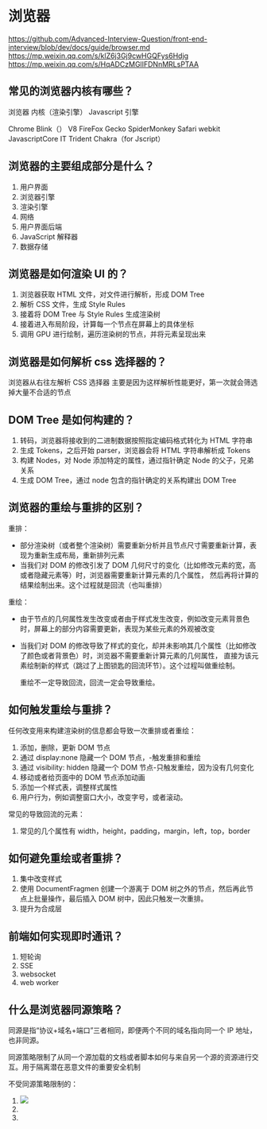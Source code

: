 # 浏览器

https://github.com/Advanced-Interview-Question/front-end-interview/blob/dev/docs/guide/browser.md
https://mp.weixin.qq.com/s/klZ6j3Gj9cwHGQFys6Hdjg
https://mp.weixin.qq.com/s/HqADCzMGlIFDNnMRLsPTAA

## 常见的浏览器内核有哪些？

浏览器 内核（渲染引擎） Javascript 引擎

Chrome Blink（） V8
FireFox Gecko SpiderMonkey
Safari webkit JavascriptCore
IT Trident Chakra（for Jscript）

## 浏览器的主要组成部分是什么？

1. 用户界面
2. 浏览器引擎
3. 渲染引擎
4. 网络
5. 用户界面后端
6. JavaScript 解释器
7. 数据存储

## 浏览器是如何渲染 UI 的？

1. 浏览器获取 HTML 文件，对文件进行解析，形成 DOM Tree
2. 解析 CSS 文件，生成 Style Rules
3. 接着将 DOM Tree 与 Style Rules 生成渲染树
4. 接着进入布局阶段，计算每一个节点在屏幕上的具体坐标
5. 调用 GPU 进行绘制，遍历渲染树的节点，并将元素呈现出来

## 浏览器是如何解析 css 选择器的？

浏览器从右往左解析 CSS 选择器
主要是因为这样解析性能更好，第一次就会筛选掉大量不合适的节点

## DOM Tree 是如何构建的？

1. 转码，浏览器将接收到的二进制数据按照指定编码格式转化为 HTML 字符串
2. 生成 Tokens，之后开始 parser，浏览器会将 HTML 字符串解析成 Tokens
3. 构建 Nodes，对 Node 添加特定的属性，通过指针确定 Node 的父子，兄弟关系
4. 生成 DOM Tree，通过 node 包含的指针确定的关系构建出 DOM Tree

## 浏览器的重绘与重排的区别？

重排：

- 部分渲染树（或者整个渲染树）需要重新分析并且节点尺寸需要重新计算，表现为重新生成布局，重新排列元素
- 当我们对 DOM 的修改引发了 DOM 几何尺寸的变化（比如修改元素的宽，高或者隐藏元素等）时，浏览器需要重新计算元素的几个属性，
  然后再将计算的结果绘制出来。这个过程就是回流（也叫重排）

重绘：

- 由于节点的几何属性发生改变或者由于样式发生改变，例如改变元素背景色时，屏幕上的部分内容需要更新，表现为某些元素的外观被改变
- 当我们对 DOM 的修改导致了样式的变化，却并未影响其几个属性（比如修改了颜色或者背景色）时，浏览器不需要重新计算元素的几何属性，
  直接为该元素绘制新的样式（跳过了上图锁匙的回流环节）。这个过程叫做重绘制。

  重绘不一定导致回流，回流一定会导致重绘。

## 如何触发重绘与重排？

任何改变用来构建渲染树的信息都会导致一次重排或者重绘：

1. 添加，删除，更新 DOM 节点
2. 通过 display:none 隐藏一个 DOM 节点，-触发重排和重绘
3. 通过 visibility: hidden 隐藏一个 DOM 节点-只触发重绘，因为没有几何变化
4. 移动或者给页面中的 DOM 节点添加动画
5. 添加一个样式表，调整样式属性
6. 用户行为，例如调整窗口大小，改变字号，或者滚动。

常见的导致回流的元素：

1. 常见的几个属性有 width，height，padding，margin，left，top，border

## 如何避免重绘或者重排？

1. 集中改变样式
2. 使用 DocumentFragmen 创建一个游离于 DOM 树之外的节点，然后再此节点上批量操作，最后插入 DOM 树中，因此只触发一次重排。
3. 提升为合成层

## 前端如何实现即时通讯？

1. 短轮询
2. SSE
3. websocket
4. web worker

## 什么是浏览器同源策略？

同源是指“协议+域名+端口”三者相同，即便两个不同的域名指向同一个 IP 地址，也非同源。

同源策略限制了从同一个源加载的文档或者脚本如何与来自另一个源的资源进行交互。用于隔离潜在恶意文件的重要安全机制

不受同源策略限制的：

1. <img src=xxx>
2. <link href=xxx>
3. <script src=xxx>

## 如何实现跨域？

1. JSONP
   - 利用 script 标签不受同源策略限制的特性进行跨域操作
   - 优点：实现简单，兼容性好
   - 缺点：只支持 get 请求；有安全性问题，容易遭受 xss 攻击；需要服务端配合 jsonp 进行一定程度的改造
2. CORS（跨域资源共享）（Access-Control-Allow-Origin）
   - 使用额外的 HTTP 头来告诉浏览器让运行在一个 origin 上的 web 应用被准许访问来自不同源服务器上的指定资源
3. Nginx
   - 反向代理
   - 负载均衡
   - 高并发
4. postMessage
   - 允许来自不同源的脚本采用异步方式进行有限的通信，可以实现跨文本挡，多窗口，跨域消息传递
     HTML5 XMLHttpRequest 有一个 API，postMessage()方法允许来自不同源的脚本采用异步方式进行有限的通信，可以实现跨文本档、多窗口、跨域消息传递。
5. WebSocket
   是一种双向通信协议，在建立连接之后，WebSocket 的 server 与 client 都能主动向对方发送或接收数据，连接建立好了之后 client 与 server 之间的双向通信就与 HTTP 无关了，因此可以跨域。
6. window.name + iframe
   window.name 属性值在不同的页面（甚至不同域名）加载后依旧存在，并且可以支持非常长的 name 值，我们可以利用这个特点进行跨域。
7. location.hash + iframe
   a.html 欲与 c.html 跨域相互通信，通过中间页 b.html 来实现。 三个页面，不同域之间利用 iframe 的 location.hash 传值，相同域之间直接 js 访问来通信。
8. document.domain + iframe
   该方式只能用于二级域名相同的情况下，比如 a.test.com 和 b.test.com 适用于该方式，我们只需要给页面添加 document.domain ='test.com' 表示二级域名都相同就可以实现跨域，两个页面都通过 js 强制设置 document.domain 为基础主域，就实现了同域。

## 浏览器的缓存

缓存分为强缓存和协商缓存

1. 强缓存
   强缓存，在缓存有效期内，客户端直接读取本地资源文件，
   返回的状态码是 200
2. 协商缓存
   - Expires

## chrome 打开一个页面需要启动多少进程？分别有哪些进程？

https://mp.weixin.qq.com/s/klZ6j3Gj9cwHGQFys6Hdjg

打开一个页面至少需要 1 个网络进程，1 个浏览器进程，1 个 GPU 进行以及 1 个渲染进程

分别是：

1. 浏览器进程，主要负责界面显示，用户交互，子进程管理，同时提供存储等功能
2. 渲染进程，核心任务是将 html，css 和 JavaScript 转换为用户可以与之交互的网页。
3. GPU 进程，
4. 网络进程，主要负责页面的网络资源加载，之前是作为一个模块运行在浏览器进程里面的，直至最近踩独立出来，成为一个单独的进程
5. 插件进程，主要是负责插件的运行，因插件易奔溃，所以需要通过插件进程来隔离，以保证插件进程崩溃不会对浏览器和页面造成影响。
